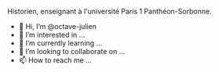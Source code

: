 Historien, enseignant à l'université Paris 1 Panthéon-Sorbonne.
- 👋 Hi, I’m @octave-julien
- 👀 I’m interested in ...
- 🌱 I’m currently learning ...
- 💞️ I’m looking to collaborate on ...
- 📫 How to reach me ...

<!---
octave-julien/octave-julien is a ✨ special ✨ repository because its `README.md` (this file) appears on your GitHub profile.
You can click the Preview link to take a look at your changes.
--->
